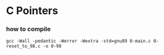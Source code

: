 # C Pointers

### how to compile
```
gcc -Wall -pedantic -Werror -Wextra -std=gnu89 0-main.c 0-reset_to_98.c -o 0-98
```
